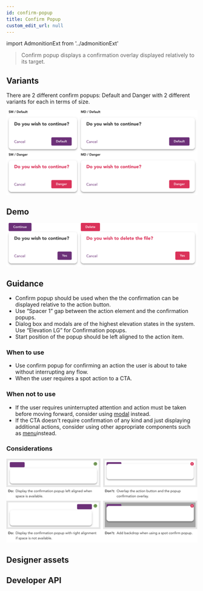```yaml
---
id: confirm-popup
title: Confirm Popup
custom_edit_url: null
---
```


import AdmonitionExt from '../admonitionExt'

> Confirm popup displays a confirmation overlay displayed relatively to its target.


## Variants

There are 2 different confirm popups: Default and Danger with 2 different variants for each in terms of size.

![Confirm popups types](img/confirmpopup-types.svg)


## Demo

![Confirm popups demo](img/confirmpopup-demo.svg)


## Guidance

* Confirm popup should be used when the the confirmation can be displayed relative to the action button.
* Use “Spacer 1” gap between the action element and the confirmation popups.
* Dialog box and modals are of the highest elevation states in the system. Use “Elevation LG” for Confirmation popups.
* Start position of the popup should be left aligned to the action item.

### When to use

* Use confirm popup for confirming an action the user is about to take without interrupting any flow.
* When the user requires a spot action to a CTA.

### When not to use

* If the user requires uninterrupted attention and action must be taken before moving forward, consider using [modal](modal.md) instead.
* If the CTA doesn't require confirmation of any kind and just displaying additional actions, consider using other appropriate components such as [menu](tiered-menu)instead.

### Considerations

![Confirm popups consideration](img/confirmpopup-considerations.svg)

## Designer assets

<AdmonitionExt type="figma" url="https://www.figma.com/file/kzLxtqv6YGL0wotiqzgEo4/GEL-UI-Doc?node-id=636%3A63264" />


## Developer API

<AdmonitionExt type="vue" url="https://primefaces.org/primevue/confirmpopup" />